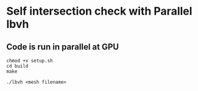 # Self intersection check with Parallel lbvh
## Code is run in parallel at GPU

```
chmod +x setup.sh
cd build
make

./lbvh <mesh filename>
```